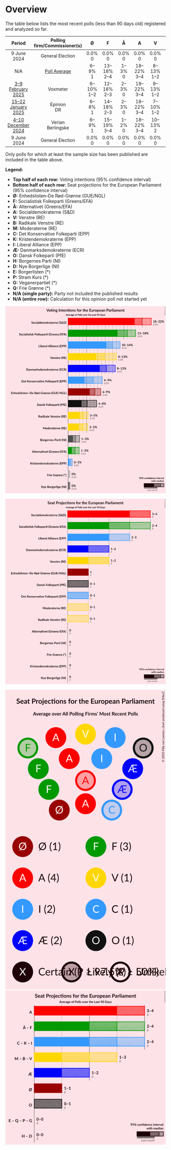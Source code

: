 # Overview

The table below lists the most recent polls (less than 90 days old) registered and analyzed so far.

| Period     | Polling firm/Commissioner(s) | Ø | F | Å | A | V | B | M | C | K | I | Æ | O | H | D | E | P | G | Q |
|:----------:|:----------------------------:|:--:|:--:|:--:|:--:|:--:|:--:|:--:|:--:|:--:|:--:|:--:|:--:|:--:|:--:|:--:|:--:|:--:|:--:|
| 9 June 2024 | General Election | 0.0% <br> 0 | 0.0% <br> 0 | 0.0% <br> 0 | 0.0% <br> 0 | 0.0% <br> 0 | 0.0% <br> 0 | 0.0% <br> 0 | 0.0% <br> 0 | 0.0% <br> 0 | 0.0% <br> 0 | 0.0% <br> 0 | 0.0% <br> 0 | 0.0% <br> 0 | 0.0% <br> 0 | 0.0% <br> 0 | 0.0% <br> 0 | 0.0% <br> 0 | 0.0% <br> 0 |
| N/A | [Poll Average](average.html) | 6–9% <br> 1 | 13–18% <br> 2–4 | 1–3% <br> 0 | 18–22% <br> 3–4 | 8–13% <br> 1–2 | 3–6% <br> 0–1 | 3–5% <br> 0–1 | 4–8% <br> 0–1 | 0–1% <br> 0 | 10–14% <br> 2 | 8–13% <br> 1–2 | 4–8% <br> 0–1 | 1–2% <br> 0 | 0% <br> 0 | N/A <br> N/A | N/A <br> N/A | N/A <br> N/A | 0% <br> 0 |
| [3–9 February 2025](2025-02-09-Voxmeter.html) | Voxmeter | 6–10% <br> 1–2 | 12–16% <br> 2–3 | 2–3% <br> 0 | 18–22% <br> 3–4 | 9–13% <br> 1–2 | 3–6% <br> 0–1 | 3–5% <br> 0–1 | 6–9% <br> 1 | N/A <br> N/A | 10–14% <br> 2 | 8–11% <br> 1–2 | 4–6% <br> 0–1 | 1–3% <br> 0 | N/A <br> N/A | N/A <br> N/A | N/A <br> N/A | N/A <br> N/A | N/A <br> N/A |
| [15–22 January 2025](2025-01-22-Epinion.html) | Epinion <br> DR | 6–8% <br> 1 | 14–18% <br> 2–3 | 2–3% <br> 0 | 18–22% <br> 3–4 | 7–10% <br> 1–2 | 3–5% <br> 0–1 | 4–6% <br> 0–1 | 6–8% <br> 1 | N/A <br> N/A | 10–13% <br> 2 | 10–13% <br> 2 | 4–6% <br> 0–1 | 1–3% <br> 0 | N/A <br> N/A | N/A <br> N/A | N/A <br> N/A | N/A <br> N/A | N/A <br> N/A |
| [4–10 December 2024](2024-12-10-Verian.html) | Verian <br> Berlingske | 6–9% <br> 1 | 15–19% <br> 3–4 | 1–2% <br> 0 | 18–22% <br> 3–4 | 10–13% <br> 2 | 3–5% <br> 0 | 3–5% <br> 0 | 4–6% <br> 0–1 | 0–1% <br> 0 | 10–14% <br> 2 | 8–11% <br> 1–2 | 6–8% <br> 1 | N/A <br> N/A | 0–1% <br> 0 | N/A <br> N/A | N/A <br> N/A | N/A <br> N/A | 0–1% <br> 0 |
| 9 June 2024 | General Election | 0.0% <br> 0 | 0.0% <br> 0 | 0.0% <br> 0 | 0.0% <br> 0 | 0.0% <br> 0 | 0.0% <br> 0 | 0.0% <br> 0 | 0.0% <br> 0 | 0.0% <br> 0 | 0.0% <br> 0 | 0.0% <br> 0 | 0.0% <br> 0 | 0.0% <br> 0 | 0.0% <br> 0 | 0.0% <br> 0 | 0.0% <br> 0 | 0.0% <br> 0 | 0.0% <br> 0 |

Only polls for which at least the sample size has been published are included in the table above.

**Legend:**
+ **Top half of each row:** Voting intentions (95% confidence interval)
+ **Bottom half of each row:** Seat projections for the European Parliament (95% confidence interval)
+ **Ø:** Enhedslisten–De Rød-Grønne (GUE/NGL)
+ **F:** Socialistisk Folkeparti (Greens/EFA)
+ **Å:** Alternativet (Greens/EFA)
+ **A:** Socialdemokraterne (S&D)
+ **V:** Venstre (RE)
+ **B:** Radikale Venstre (RE)
+ **M:** Moderaterne (RE)
+ **C:** Det Konservative Folkeparti (EPP)
+ **K:** Kristendemokraterne (EPP)
+ **I:** Liberal Alliance (EPP)
+ **Æ:** Danmarksdemokraterne (ECR)
+ **O:** Dansk Folkeparti (PfE)
+ **H:** Borgernes Parti (NI)
+ **D:** Nye Borgerlige (NI)
+ **E:** Borgerlisten (*)
+ **P:** Stram Kurs (*)
+ **G:** Veganerpartiet (*)
+ **Q:** Frie Grønne (*)
+ **N/A (single party):** Party not included the published results
+ **N/A (entire row):** Calculation for this opinion poll not started yet


![Graph with voting intentions not yet produced](average.png "Voting Intentions")

![Graph with seats not yet produced](average-seats.png "Seats")

![Graph with seating plan not yet produced](average-seating-plan.png "Seating Plan")
![Graph with coalitions seats not yet produced](average-coalitions-seats.png "Coalitions Seats")
